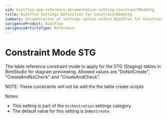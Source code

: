 ```yaml
---
uid: bimlflex-app-reference-documentation-setting-ConstraintModeStg
title: BimlFlex Settings Definition for ConstraintModeStg
summary: Documentation of settings option within BimlFlex for ConstraintModeStg
varigenceProduct: BimlFlex
varigenceArticleType: Reference
---
```


# Constraint Mode STG

The table reference constraint mode to apply for the STG (Staging) tables in BimlStudio for diagram previewing. Allowed values are "DoNotCreate", "CreateAndNoCheck" and "CreateAndCheck".

NOTE: These constraints will not be add the the table create scripts

Notes:
* This setting is part of the `Orchestration` settings category.
* The default value for this setting is `DoNotCreate`.